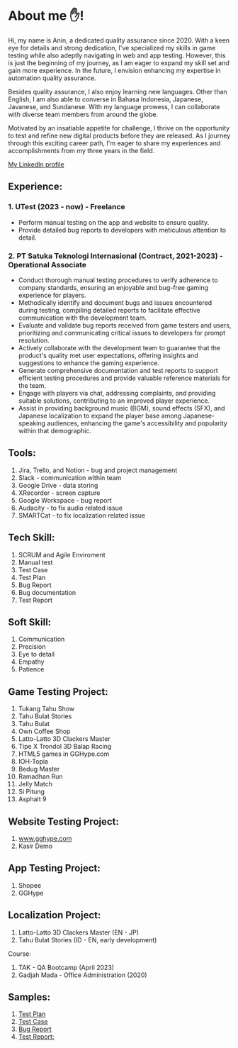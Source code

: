 # About me ✋!

Hi, my name is Anin, a dedicated quality assurance since 2020. With a keen eye for details and strong dedication, I've specialized my skills in game testing while also adeptly navigating in web and app testing. However, this is just the beginning of my journey, as I am eager to expand my skill set and gain more experience. In the future, I envision enhancing my expertise in automation quality assurance.

Besides quality assurance, I also enjoy learning new languages. Other than English, I am also able to converse in Bahasa Indonesia, Japanese, Javanese, and Sundanese. With my language prowess, I can collaborate with diverse team members from around the globe.

Motivated by an insatiable appetite for challenge, I thrive on the opportunity to test and refine new digital products before they are released. As I journey through this exciting career path, I'm eager to share my experiences and accomplishments from my three years in the field.


[My LinkedIn profile](https://www.linkedin.com/in/anindyaliesa19)

## Experience:
### 1. UTest (2023 - now) - Freelance
- Perform manual testing on the app and website to ensure quality.
-  Provide detailed bug reports to developers with meticulous attention to detail.

### 2. PT Satuka Teknologi Internasional (Contract, 2021-2023) - Operational Associate
- Conduct thorough manual testing procedures to verify adherence to company standards, ensuring an enjoyable and bug-free gaming experience for players.
- Methodically identify and document bugs and issues encountered during testing, compiling detailed reports to facilitate effective communication with the development team.
- Evaluate and validate bug reports received from game testers and users, prioritizing and communicating critical issues to developers for prompt resolution.
- Actively collaborate with the development team to guarantee that the product's quality met user expectations, offering insights and suggestions to enhance the gaming experience.
- Generate comprehensive documentation and test reports to support efficient testing procedures and provide valuable reference materials for the team.
- Engage with players via chat, addressing complaints, and providing suitable solutions, contributing to an improved player experience. 
- Assist in providing background music (BGM), sound effects (SFX), and Japanese localization to expand the player base among Japanese-speaking audiences, enhancing the game's accessibility and popularity within that demographic.

## Tools:
1. Jira, Trello, and Notion - bug and project management
2. Slack - communication within team
3. Google Drive - data storing
4. XRecorder - screen capture
5. Google Workspace - bug report
6. Audacity - to fix audio related issue
7. SMARTCat - to fix localization related issue

## Tech Skill:
1. SCRUM and Agile Enviroment
2. Manual test
3. Test Case
4. Test Plan
5. Bug Report
6. Bug documentation
7. Test Report

## Soft Skill:
1. Communication
2. Precision
3. Eye to detail
4. Empathy
5. Patience

## Game Testing Project:
1. Tukang Tahu Show
2. Tahu Bulat Stories
3. Tahu Bulat
4. Own Coffee Shop
5. Latto-Latto 3D Clackers Master
6. Tipe X Trondol 3D Balap Racing
7. HTML5 games in GGHype.com
8. IOH-Topia
9. Bedug Master
10. Ramadhan Run
11. Jelly Match
12. Si Pitung
13. Asphalt 9

## Website Testing Project:
1. www.gghype.com
2. Kasir Demo

## App Testing Project:
1. Shopee
2. GGHype

## Localization Project:
1. Latto-Latto 3D Clackers Master (EN - JP) 
2. Tahu Bulat Stories (ID - EN, early development) 

Course:
1. TAK - QA Bootcamp (April 2023) 
2. Gadjah Mada - Office Administration (2020) 

## Samples:
1. [Test Plan](https://docs.google.com/document/d/1UWMzeCnTAA9CRAAEaQgChnqjLvRlf04OIS8SyaiYzBs/edit?usp=drivesdk)
2. [Test Case](https://docs.google.com/spreadsheets/d/10ctHj2Q97S3acAMcZybQDHswjrS3i0dX-HPxYDtQjt0/edit?usp=drivesdk)
3. [Bug Report](https://docs.google.com/spreadsheets/d/1EoOpqiSz51s03GSi5UkCHQGd14SFxXKMCWUMNXfTQsM/edit?usp=drivesdk)
4. [Test Report:](https://docs.google.com/document/d/1nEnnK_Bf41Pt96p5d2lhkgI5idzxwR-jW_WBa99t0dI/edit?usp=drivesdk)
